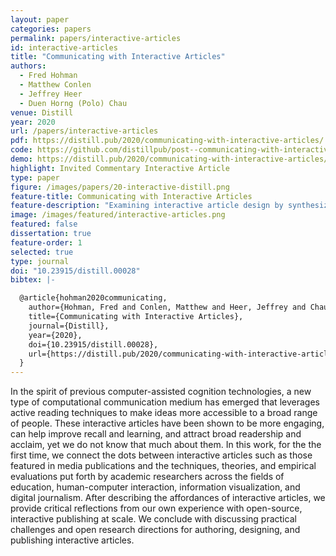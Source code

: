 ```yaml
---
layout: paper
categories: papers
permalink: papers/interactive-articles
id: interactive-articles
title: "Communicating with Interactive Articles"
authors: 
  - Fred Hohman
  - Matthew Conlen
  - Jeffrey Heer
  - Duen Horng (Polo) Chau
venue: Distill
year: 2020
url: /papers/interactive-articles
pdf: https://distill.pub/2020/communicating-with-interactive-articles/
code: https://github.com/distillpub/post--communicating-with-interactive-articles
demo: https://distill.pub/2020/communicating-with-interactive-articles/
highlight: Invited Commentary Interactive Article
type: paper
figure: /images/papers/20-interactive-distill.png
feature-title: Communicating with Interactive Articles
feature-description: "Examining interactive article design by synthesizing theory from education, journalism, and visualization"
image: /images/featured/interactive-articles.png
featured: false
dissertation: true
feature-order: 1
selected: true
type: journal
doi: "10.23915/distill.00028"
bibtex: |-

  @article{hohman2020communicating,
    author={Hohman, Fred and Conlen, Matthew and Heer, Jeffrey and Chau, Duen Horng},
    title={Communicating with Interactive Articles},
    journal={Distill},
    year={2020},
    doi={10.23915/distill.00028},
    url={https://distill.pub/2020/communicating-with-interactive-articles}
  }
---
```


In the spirit of previous computer-assisted cognition technologies, a new type of computational communication medium has emerged that leverages active reading techniques to make ideas more accessible to a broad range of people.
These interactive articles have been shown to be more engaging, can help improve recall and learning, and attract broad readership and acclaim, yet we do not know that much about them.
In this work, for the the first time, we connect the dots between interactive articles such as those featured in media publications and the techniques, theories, and empirical evaluations put forth by academic researchers across the fields of education, human-computer interaction, information visualization, and digital journalism. 
After describing the affordances of interactive articles, we provide critical reflections from our own experience with open-source, interactive publishing at scale.
We conclude with discussing practical challenges and open research directions for authoring, designing, and publishing interactive articles.
